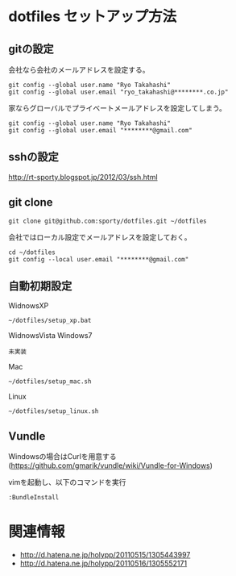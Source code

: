 dotfiles セットアップ方法
================================================

gitの設定
---------

会社なら会社のメールアドレスを設定する。

```
git config --global user.name "Ryo Takahashi"
git config --global user.email "ryo_takahashi@********.co.jp"
```

家ならグローバルでプライベートメールアドレスを設定してしまう。

```
git config --global user.name "Ryo Takahashi"
git config --global user.email "********@gmail.com"
```

sshの設定
---------

http://rt-sporty.blogspot.jp/2012/03/ssh.html


git clone
---------

```
git clone git@github.com:sporty/dotfiles.git ~/dotfiles
```

会社ではローカル設定でメールアドレスを設定しておく。

```
cd ~/dotfiles
git config --local user.email "********@gmail.com"
```

自動初期設定
---------

WidnowsXP

```
~/dotfiles/setup_xp.bat
```

WidnowsVista Windows7

```
未実装
```

Mac

```
~/dotfiles/setup_mac.sh
```

Linux

```
~/dotfiles/setup_linux.sh
```

Vundle
---------
Windowsの場合はCurlを用意する (https://github.com/gmarik/vundle/wiki/Vundle-for-Windows)

vimを起動し、以下のコマンドを実行

```
:BundleInstall
```

関連情報
=================

* http://d.hatena.ne.jp/holypp/20110515/1305443997
* http://d.hatena.ne.jp/holypp/20110516/1305552171

